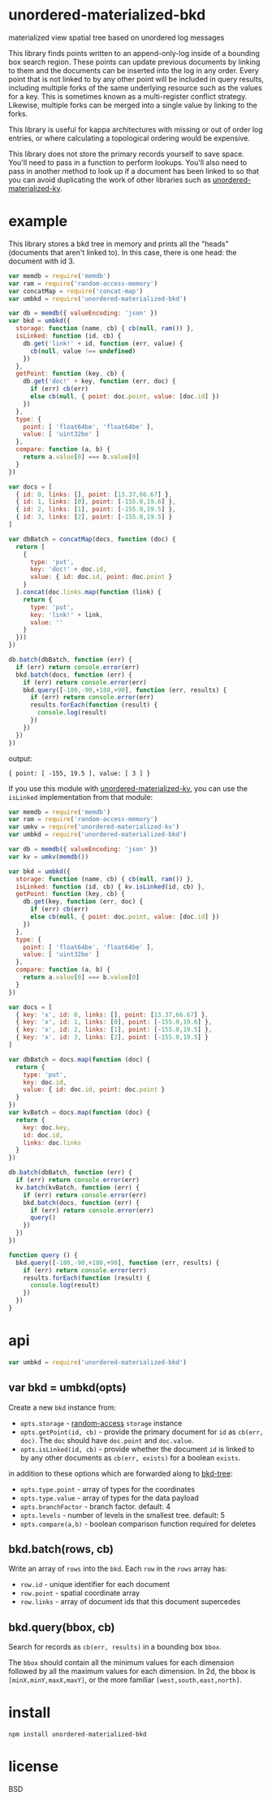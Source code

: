 # unordered-materialized-bkd

materialized view spatial tree based on unordered log messages

This library finds points written to an append-only-log inside of a bounding box
search region. These points can update previous documents by linking to them
and the documents can be inserted into the log in any order. Every point that is
not linked to by any other point will be included in query results, including
multiple forks of the same underlying resource such as the values for a key.
This is sometimes known as a multi-register conflict strategy. Likewise,
multiple forks can be merged into a single value by linking to the forks.

This library is useful for kappa architectures with missing or out of order log
entries, or where calculating a topological ordering would be expensive.

This library does not store the primary records yourself to save space. You'll
need to pass in a function to perform lookups. You'll also need to pass in
another method to look up if a document has been linked to so that you can avoid
duplicating the work of other libraries such as [unordered-materialized-kv][].

[unordered-materialized-kv]: https://npmjs.com/package/unordered-materialized-kv

# example

This library stores a bkd tree in memory and prints all the "heads" (documents
that aren't linked to). In this case, there is one head: the document with id 3.

``` js
var memdb = require('memdb')
var ram = require('random-access-memory')
var concatMap = require('concat-map')
var umbkd = require('unordered-materialized-bkd')

var db = memdb({ valueEncoding: 'json' })
var bkd = umbkd({
  storage: function (name, cb) { cb(null, ram()) },
  isLinked: function (id, cb) {
    db.get('link!' + id, function (err, value) {
      cb(null, value !== undefined)
    })
  },
  getPoint: function (key, cb) {
    db.get('doc!' + key, function (err, doc) {
      if (err) cb(err)
      else cb(null, { point: doc.point, value: [doc.id] })
    })
  },
  type: {
    point: [ 'float64be', 'float64be' ],
    value: [ 'uint32be' ]
  },
  compare: function (a, b) {
    return a.value[0] === b.value[0]
  }
})

var docs = [
  { id: 0, links: [], point: [13.37,66.67] },
  { id: 1, links: [0], point: [-155.0,19.6] },
  { id: 2, links: [1], point: [-155.0,19.5] },
  { id: 3, links: [2], point: [-155.0,19.5] }
]

var dbBatch = concatMap(docs, function (doc) {
  return [
    {
      type: 'put',
      key: 'doc!' + doc.id,
      value: { id: doc.id, point: doc.point }
    }
  ].concat(doc.links.map(function (link) {
    return {
      type: 'put',
      key: 'link!' + link,
      value: ''
    }
  }))
})

db.batch(dbBatch, function (err) {
  if (err) return console.error(err)
  bkd.batch(docs, function (err) {
    if (err) return console.error(err)
    bkd.query([-180,-90,+180,+90], function (err, results) {
      if (err) return console.error(err)
      results.forEach(function (result) {
        console.log(result)
      })
    })
  })
})
```

output:

```
{ point: [ -155, 19.5 ], value: [ 3 ] }
```

If you use this module with [unordered-materialized-kv][], you can use the
`isLinked` implementation from that module:

``` js
var memdb = require('memdb')
var ram = require('random-access-memory')
var umkv = require('unordered-materialized-kv')
var umbkd = require('unordered-materialized-bkd')

var db = memdb({ valueEncoding: 'json' })
var kv = umkv(memdb())

var bkd = umbkd({
  storage: function (name, cb) { cb(null, ram()) },
  isLinked: function (id, cb) { kv.isLinked(id, cb) },
  getPoint: function (key, cb) {
    db.get(key, function (err, doc) {
      if (err) cb(err)
      else cb(null, { point: doc.point, value: [doc.id] })
    })
  },
  type: {
    point: [ 'float64be', 'float64be' ],
    value: [ 'uint32be' ]
  },
  compare: function (a, b) {
    return a.value[0] === b.value[0]
  }
})

var docs = [
  { key: 'x', id: 0, links: [], point: [13.37,66.67] },
  { key: 'x', id: 1, links: [0], point: [-155.0,19.6] },
  { key: 'x', id: 2, links: [1], point: [-155.0,19.5] },
  { key: 'x', id: 3, links: [2], point: [-155.0,19.5] }
]

var dbBatch = docs.map(function (doc) {
  return {
    type: 'put',
    key: doc.id,
    value: { id: doc.id, point: doc.point }
  }
})
var kvBatch = docs.map(function (doc) {
  return {
    key: doc.key,
    id: doc.id,
    links: doc.links
  }
})

db.batch(dbBatch, function (err) {
  if (err) return console.error(err)
  kv.batch(kvBatch, function (err) {
    if (err) return console.error(err)
    bkd.batch(docs, function (err) {
      if (err) return console.error(err)
      query()
    })
  })
})

function query () {
  bkd.query([-180,-90,+180,+90], function (err, results) {
    if (err) return console.error(err)
    results.forEach(function (result) {
      console.log(result)
    })
  })
}
```

# api

``` js
var umbkd = require('unordered-materialized-bkd')
```

## var bkd = umbkd(opts)

Create a new `bkd` instance from:

* `opts.storage` - [random-access][] `storage` instance
* `opts.getPoint(id, cb)` - provide the primary document for `id` as
  `cb(err, doc)`. The `doc` should have `doc.point` and `doc.value`.
* `opts.isLinked(id, cb)` - provide whether the document `id` is linked to by
  any other documents as `cb(err, exists)` for a boolean `exists`.

in addition to these options which are forwarded along to [bkd-tree][]:

* `opts.type.point` - array of types for the coordinates
* `opts.type.value` - array of types for the data payload
* `opts.branchFactor` - branch factor. default: 4
* `opts.levels` - number of levels in the smallest tree. default: 5
* `opts.compare(a,b)` - boolean comparison function required for deletes

[bkd-tree]: https://npmjs.com/package/bkd-tree
[random-access]: https://npmjs.com/package/abstract-random-access

## bkd.batch(rows, cb)

Write an array of `rows` into the `bkd`. Each `row` in the `rows` array has:

* `row.id` - unique identifier for each document
* `row.point` - spatial coordinate array
* `row.links` - array of document ids that this document supercedes

## bkd.query(bbox, cb)

Search for records as `cb(err, results)` in a bounding box `bbox`.

The `bbox` should contain all the minimum values for each dimension followed by
all the maximum values for each dimension. In 2d, the bbox is
`[minX,minY,maxX,maxY]`, or the more familiar `[west,south,east,north]`.

# install

```
npm install unordered-materialized-bkd
```

# license

BSD
